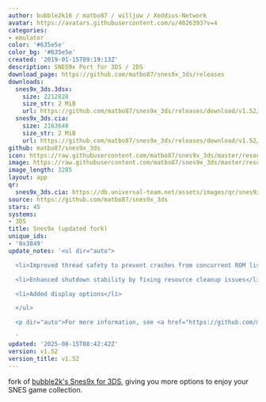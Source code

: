 ```yaml
---
author: bubble2k16 / matbo87 / willjow / Xeddius-Network
avatar: https://avatars.githubusercontent.com/u/4026393?v=4
categories:
- emulator
color: '#635e5e'
color_bg: '#635e5e'
created: '2019-01-15T09:19:13Z'
description: SNES9x Port for 3DS / 2DS
download_page: https://github.com/matbo87/snes9x_3ds/releases
downloads:
  snes9x_3ds.3dsx:
    size: 2212828
    size_str: 2 MiB
    url: https://github.com/matbo87/snes9x_3ds/releases/download/v1.52/snes9x_3ds.3dsx
  snes9x_3ds.cia:
    size: 2163648
    size_str: 2 MiB
    url: https://github.com/matbo87/snes9x_3ds/releases/download/v1.52/snes9x_3ds.cia
github: matbo87/snes9x_3ds
icon: https://raw.githubusercontent.com/matbo87/snes9x_3ds/master/resources/icon.png
image: https://raw.githubusercontent.com/matbo87/snes9x_3ds/master/resources/icon.png
image_length: 3285
layout: app
qr:
  snes9x_3ds.cia: https://db.universal-team.net/assets/images/qr/snes9x_3ds-cia.png
source: https://github.com/matbo87/snes9x_3ds
stars: 45
systems:
- 3DS
title: Snes9x (updated fork)
unique_ids:
- '0x3849'
update_notes: '<ul dir="auto">

  <li>Improved thread safety to prevent crashes from concurrent ROM list access</li>

  <li>Enhanced shutdown stability by fixing resource cleanup issues</li>

  <li>Added display options</li>

  </ul>

  <p dir="auto">For more information, see <a href="https://github.com/matbo87/snes9x_3ds/blob/master/CHANGELOG.md">Changelog</a></p>

  '
updated: '2025-08-15T08:42:42Z'
version: v1.52
version_title: v1.52
---
```

fork of [bubble2k's Snes9x for 3DS](https://github.com/bubble2k16/snes9x_3ds), giving you more options to enjoy your SNES game collection.
